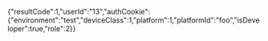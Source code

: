 {"resultCode":1,"userId":"13","authCookie":{"environment":"test","deviceClass":1,"platform":1,"platformId":"foo","isDeveloper":true,"role":2}}
